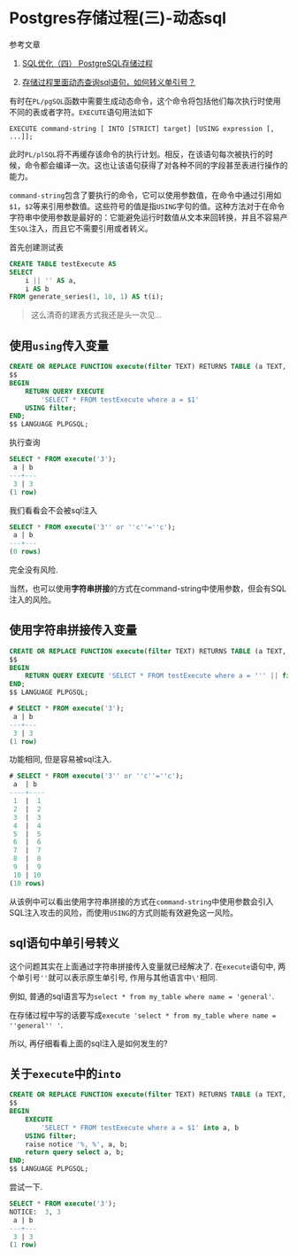 # Postgres存储过程(三)-动态sql

参考文章

1. [SQL优化（四） PostgreSQL存储过程](http://www.jasongj.com/2015/12/27/SQL4_%E5%AD%98%E5%82%A8%E8%BF%87%E7%A8%8B_Store%20Procedure/)

2. [存储过程里面动态查询sql语句，如何转义单引号？](https://bbs.csdn.net/topics/340016154)

有时在`PL/pgSQL`函数中需要生成动态命令，这个命令将包括他们每次执行时使用不同的表或者字符。`EXECUTE`语句用法如下

```
EXECUTE command-string [ INTO [STRICT] target] [USING expression [, ...]];
```

此时`PL/plSQL`将不再缓存该命令的执行计划。相反，在该语句每次被执行的时候，命令都会编译一次。这也让该语句获得了对各种不同的字段甚至表进行操作的能力。

`command-string`包含了要执行的命令，它可以使用参数值，在命令中通过引用如`$1`，`$2`等来引用参数值。这些符号的值是指`USING`字句的值。这种方法对于在命令字符串中使用参数是最好的：它能避免运行时数值从文本来回转换，并且不容易产生`SQL`注入，而且它不需要引用或者转义。

首先创建测试表

```sql
CREATE TABLE testExecute AS
SELECT
	i || '' AS a,
	i AS b
FROM generate_series(1, 10, 1) AS t(i);
```

> 这么清奇的建表方式我还是头一次见...

## 使用`using`传入变量

```sql
CREATE OR REPLACE FUNCTION execute(filter TEXT) RETURNS TABLE (a TEXT, b INTEGER) AS 
$$
BEGIN
	RETURN QUERY EXECUTE
		'SELECT * FROM testExecute where a = $1'
	USING filter;
END;
$$ LANGUAGE PLPGSQL;
```

执行查询

```sql
SELECT * FROM execute('3');
 a | b
---+---
 3 | 3
(1 row)
```

我们看看会不会被sql注入

```sql
SELECT * FROM execute('3'' or ''c''=''c');
 a | b
---+---
(0 rows)
```

完全没有风险.

当然，也可以使用**字符串拼接**的方式在command-string中使用参数，但会有SQL注入的风险。

## 使用字符串拼接传入变量

```sql
CREATE OR REPLACE FUNCTION execute(filter TEXT) RETURNS TABLE (a TEXT, b INTEGER) AS 
$$
BEGIN
	RETURN QUERY EXECUTE 'SELECT * FROM testExecute where a = ''' || filter || '''';
END;
$$ LANGUAGE PLPGSQL;
```

```sql
# SELECT * FROM execute('3');
 a | b
---+---
 3 | 3
(1 row)
```

功能相同, 但是容易被sql注入.

```sql
# SELECT * FROM execute('3'' or ''c''=''c');
 a  | b
----+----
 1  |  1
 2  |  2
 3  |  3
 4  |  4
 5  |  5
 6  |  6
 7  |  7
 8  |  8
 9  |  9
 10 | 10
(10 rows)

```

从该例中可以看出使用字符串拼接的方式在`command-string`中使用参数会引入SQL注入攻击的风险，而使用`USING`的方式则能有效避免这一风险。

## sql语句中单引号转义

这个问题其实在上面通过字符串拼接传入变量就已经解决了. 在`execute`语句中, 两个单引号`''`就可以表示原生单引号, 作用与其他语言中`\'`相同.

例如, 普通的sql语言写为`select * from my_table where name = 'general'`.

在存储过程中写的话要写成`execute 'select * from my_table where name = ''general'' '`.

所以, 再仔细看看上面的sql注入是如何发生的?

## 关于`execute`中的`into`

```sql
CREATE OR REPLACE FUNCTION execute(filter TEXT) RETURNS TABLE (a TEXT, b INTEGER) AS 
$$
BEGIN
	EXECUTE
		'SELECT * FROM testExecute where a = $1' into a, b
	USING filter;
    raise notice '%, %', a, b;
    return query select a, b;
END;
$$ LANGUAGE PLPGSQL;
```

尝试一下.

```sql
SELECT * FROM execute('3');
NOTICE:  3, 3
 a | b
---+---
 3 | 3
(1 row)
```
